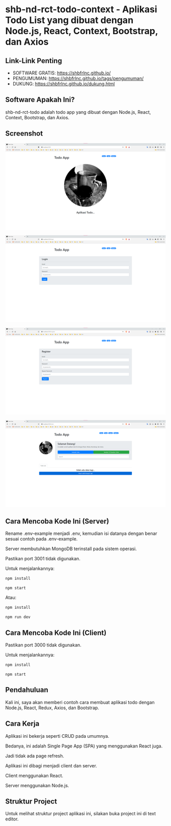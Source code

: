 # shb-nd-rct-todo-context - Aplikasi Todo List yang dibuat dengan Node.js, React, Context, Bootstrap, dan Axios

## Link-Link Penting

- SOFTWARE GRATIS: https://shbfrlnc.github.io/
- PENGUMUMAN: https://shbfrlnc.github.io/tags/pengumuman/
- DUKUNG: https://shbfrlnc.github.io/dukung.html

## Software Apakah Ini?

shb-nd-rct-todo adalah todo app yang dibuat dengan Node.js, React, Context, Bootstrap, dan Axios. 

## Screenshot

![ScreenShot](.readme-assets/shb-nd-rct-todo-context-1.png?raw=true)

![ScreenShot](.readme-assets/shb-nd-rct-todo-context-2.png?raw=true)

![ScreenShot](.readme-assets/shb-nd-rct-todo-context-3.png?raw=true)

![ScreenShot](.readme-assets/shb-nd-rct-todo-context-4.png?raw=true)

## Cara Mencoba Kode Ini (Server)

Rename .env-example menjadi .env, kemudian isi datanya dengan benar sesuai contoh pada .env-example.

Server membutuhkan MongoDB terinstall pada sistem operasi.

Pastikan port 3001 tidak digunakan.

Untuk menjalankannya:

```
npm install
```

```
npm start
```

Atau:

```
npm install
```

```
npm run dev
```

## Cara Mencoba Kode Ini (Client)

Pastikan port 3000 tidak digunakan.

Untuk menjalankannya:

```
npm install
```

```
npm start
```

## Pendahuluan

Kali ini, saya akan memberi contoh cara membuat aplikasi todo dengan Node.js, React, Redux, Axios, dan Bootstrap.

## Cara Kerja

Aplikasi ini bekerja seperti CRUD pada umumnya.

Bedanya, ini adalah Single Page App (SPA) yang menggunakan React juga.

Jadi tidak ada page refresh.

Aplikasi ini dibagi menjadi client dan server.

Client menggunakan React.

Server menggunakan Node.js.

## Struktur Project

Untuk melihat struktur project aplikasi ini, silakan buka project ini di text editor.